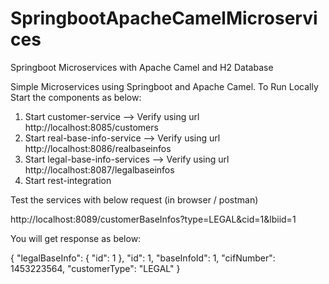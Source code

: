 # SpringbootApacheCamelMicroservices
Springboot Microservices with Apache Camel and H2 Database

Simple Microservices using Springboot and Apache Camel.
To Run Locally Start the components as below:
1. Start customer-service --> Verify using url http://localhost:8085/customers
2. Start real-base-info-service --> Verify using url http://localhost:8086/realbaseinfos
3. Start legal-base-info-services --> Verify using url http://localhost:8087/legalbaseinfos
4. Start rest-integration

Test the services with below request (in browser / postman)

http://localhost:8089/customerBaseInfos?type=LEGAL&cid=1&lbiid=1

You will get response as below:

{
    "legalBaseInfo": {
        "id": 1
    },
    "id": 1,
    "baseInfoId": 1,
    "cifNumber": 1453223564,
    "customerType": "LEGAL"
}
